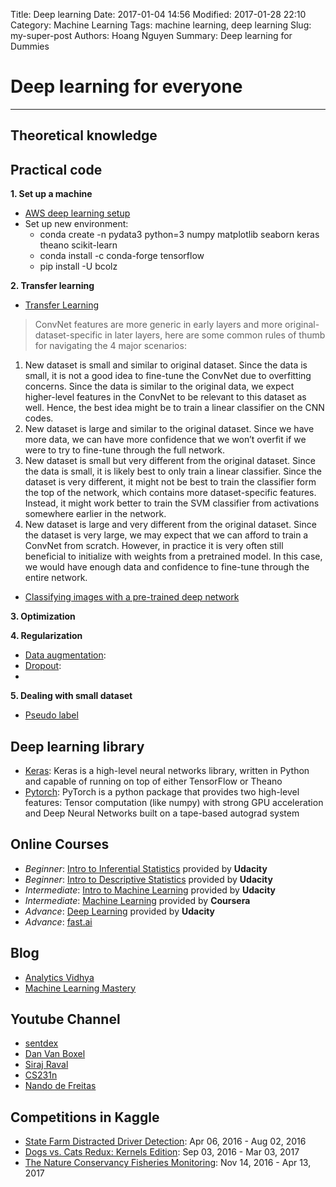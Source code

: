 Title: Deep learning 
Date: 2017-01-04 14:56 
Modified: 2017-01-28 22:10
Category: Machine Learning
Tags: machine learning, deep learning
Slug: my-super-post
Authors: Hoang Nguyen
Summary: Deep learning for Dummies


# Deep learning for everyone 
---


## Theoretical knowledge

## Practical code

**1. Set up a machine**
- [AWS deep learning setup](https://www.youtube.com/watch?v=8rjRfW4JM2I&index=2&list=PLfYUBJiXbdtS2UQRzyrxmyVHoGW0gmLSM)
- Set up new environment:
    - conda create -n pydata3 python=3 numpy matplotlib seaborn keras theano scikit-learn
    - conda install -c conda-forge tensorflow
    - pip install -U bcolz

    
**2. Transfer learning**
- [Transfer Learning](http://cs231n.github.io/transfer-learning/)

> ConvNet features are more generic in early layers and more original-dataset-specific in later layers, here are some common rules of thumb for navigating the 4 major scenarios:
1. New dataset is small and similar to original dataset. Since the data is small, it is not a good idea to fine-tune the ConvNet due to overfitting concerns. Since the data is similar to the original data, we expect higher-level features in the ConvNet to be relevant to this dataset as well. Hence, the best idea might be to train a linear classifier on the CNN codes.
2. New dataset is large and similar to the original dataset. Since we have more data, we can have more confidence that we won’t overfit if we were to try to fine-tune through the full network.
3. New dataset is small but very different from the original dataset. Since the data is small, it is likely best to only train a linear classifier. Since the dataset is very different, it might not be best to train the classifier form the top of the network, which contains more dataset-specific features. Instead, it might work better to train the SVM classifier from activations somewhere earlier in the network.
4. New dataset is large and very different from the original dataset. Since the dataset is very large, we may expect that we can afford to train a ConvNet from scratch. However, in practice it is very often still beneficial to initialize with weights from a pretrained model. In this case, we would have enough data and confidence to fine-tune through the entire network.

- [Classifying images with a pre-trained deep network](http://fastml.com/classifying-images-with-a-pre-trained-deep-network/)

**3. Optimization**



**4. Regularization**
- [Data augmentation]():
- [Dropout](https://classroom.udacity.com/courses/ud730/lessons/6379031992/concepts/63923585860923#):
- 

**5. Dealing with small dataset**
- [Pseudo label](http://deeplearning.net/wp-content/uploads/2013/03/pseudo_label_final.pdf)

## Deep learning library
- [Keras](https://keras.io/): Keras is a high-level neural networks library, written in Python and capable of running on top of either TensorFlow or Theano
- [Pytorch](http://pytorch.org/): PyTorch is a python package that provides two high-level features: Tensor computation (like numpy) with strong GPU acceleration and Deep Neural Networks built on a tape-based autograd system

## Online Courses
- _Beginner_: [Intro to Inferential Statistics](https://classroom.udacity.com/courses/ud201/lessons/1234788951/concepts/12191788780923) provided by **Udacity**
- _Beginner_: [Intro to Descriptive Statistics](https://classroom.udacity.com/courses/ud827/lessons/1293178557/concepts/19610485690923) provided by **Udacity**
- _Intermediate_: [Intro to Machine Learning](https://classroom.udacity.com/courses/ud120/lessons/2410328539/concepts/24185385370923#) provided by **Udacity**
- _Intermediate_: [Machine Learning](https://www.coursera.org/learn/machine-learning) provided by **Coursera**
- _Advance_: [Deep Learning](https://classroom.udacity.com/courses/ud730/lessons/7320377048/concepts/375715a0-343a-4e9e-b312-405dc5ad79b0) provided by **Udacity**
- _Advance_: [fast.ai](http://wiki.fast.ai/index.php/Main_Page)

## Blog
- [Analytics Vidhya](https://www.analyticsvidhya.com/)
- [Machine Learning Mastery](http://machinelearningmastery.com/)

## Youtube Channel
- [sentdex](https://www.youtube.com/channel/UCfzlCWGWYyIQ0aLC5w48gBQ)
- [Dan Van Boxel](https://www.youtube.com/channel/UC6tnRFKGiq1DlybcqP5rZ7A)
- [Siraj Raval](https://www.youtube.com/channel/UCWN3xxRkmTPmbKwht9FuE5A)
- [CS231n](https://www.youtube.com/channel/UC2__PIf36huAgKFumlOIs6A)
- [Nando de Freitas](https://www.youtube.com/channel/UC0z_jCi0XWqI8awUuQRFnyw)

## Competitions in Kaggle 
- [State Farm Distracted Driver Detection](https://www.kaggle.com/c/state-farm-distracted-driver-detection): Apr 06, 2016 - Aug 02, 2016
- [Dogs vs. Cats Redux: Kernels Edition](https://www.kaggle.com/c/dogs-vs-cats-redux-kernels-edition): Sep 03, 2016 - Mar 03, 2017
- [The Nature Conservancy Fisheries Monitoring](https://www.kaggle.com/c/the-nature-conservancy-fisheries-monitoring): Nov 14, 2016 - Apr 13, 2017